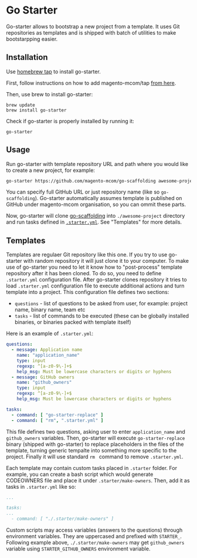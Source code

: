 # Go Starter

Go-starter allows to bootstrap a new project from a template. It uses Git repositories as templates and is shipped with batch of utilities to make bootstarpping easier.

## Installation

Use [homebrew tap](https://github.com/magento-mcom/homebrew-tap) to install go-starter. 

First, follow instructions on how to add magento-mcom/tap [from here](https://github.com/magento-mcom/homebrew-tap/blob/master/README.md#setup).

Then, use brew to install go-starter:

```
brew update
brew install go-starter
```

Check if go-starter is properly installed by running it:

```
go-starter 
```

## Usage

Run go-starter with template repository URL and path where you would like to create a new project, for example:

```bash
go-starter https://github.com/magento-mcom/go-scaffolding awesome-project
```

You can specify full GitHub URL or just repository name (like so `go-scaffolding`). Go-starter automatically assumes template is published on GitHub under magento-mcom organisation, so you can ommit these parts.

Now, go-starter will clone [go-scaffolding](https://github.com/magento-mcom/go-scaffolding) into `./awesome-project` directory and run tasks defined in [`.starter.yml`](https://github.com/magento-mcom/go-scaffolding/blob/master/.starter.yml). See "Templates" for more details.

## Templates

Templates are regulaer Git repository like this one. If you try to use go-starter with random repository it will just clone it to your computer. To make use of go-starter you need to let it know how to "post-process" template repository after it has been cloned. To do so, you need to define `.starter.yml` configuration file. After go-starter clones repository it tries to load `.starter.yml` configuration file to execute additional actions and turn template into a project. This configuration file defines two sections:

- `questions` - list of questions to be asked from user, for example: project name, binary name, team etc
- `tasks` - list of commands to be executed (these can be globally installed binaries, or binaries packed with template itself)

Here is an example of `.starter.yml`:

```yaml
questions:
  - message: Application name
    name: "application_name"
    type: input
    regexp: ^[a-z0-9\-]+$
    help_msg: Must be lowercase characters or digits or hyphens
  - message: GitHub owners
    name: "github_owners"
    type: input
    regexp: ^[a-z0-9\-]+$
    help_msg: Must be lowercase characters or digits or hyphens

tasks:
  - command: [ "go-starter-replace" ]
  - command: [ "rm", ".starter.yml" ]
```

This file defines two questions, asking user to enter `application_name` and `github_owners` variables. Then, go-starter will execute `go-starter-replace` binary (shipped with go-starter) to replace placeholders in the files of the template, turning generic tempalte into something more specific to the project. Finally it will use standard `rm ` command to remove `.starter.yml`.

Each template may contain custom tasks placed in `.starter` folder. For example, you can create a bash script which would generate CODEOWNERS file and place it under `.starter/make-owners`. Then, add it as tasks in `.starter.yml` like so:

```yaml
...

tasks:
...
  - command: [ "./.starter/make-owners" ]
```

Custom scripts may access variables (answers to the questions) through environment variables. They are uppercased and prefixed with `STARTER_`. Following example above, `./.starter/make-owners` may get `github_owners` variable using `STARTER_GITHUB_OWNERS` environment variable. 
